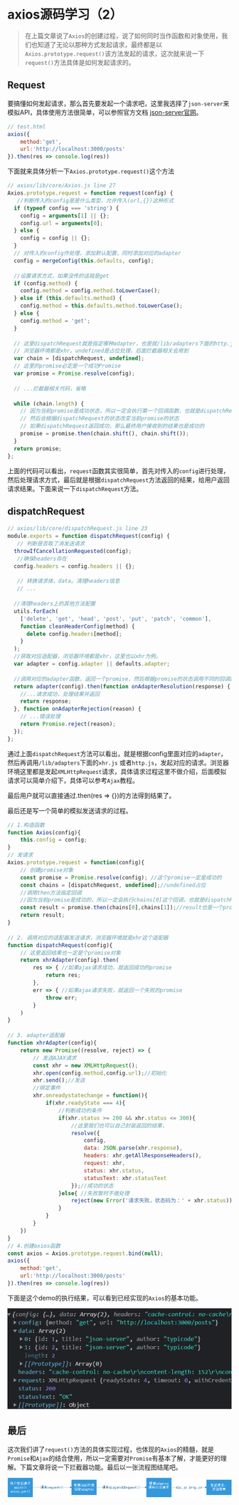 # axios源码学习（2）

> 在上篇文章说了`Axios`的创建过程，说了如何同时当作函数和对象使用，我们也知道了无论以那种方式发起请求，最终都是以`Axios.prototype.request()`该方法发起的请求，这次就来说一下`request()`方法具体是如何发起请求的。

## Request

要搞懂如何发起请求，那么首先要发起一个请求吧，这里我选择了`json-server`来模拟API，具体使用方法很简单，可以参照官方文档 [json-server官网](https://github.com/typicode/json-server)。

```js
// test.html
axios({
    method:'get',
    url:'http://localhost:3000/posts'
}).then(res => console.log(res))
```

下面就来具体分析一下`Axios.prototype.request()`这个方法

```js
// axios/lib/core/Axios.js line 27
Axios.prototype.request = function request(config) {
   //判断传入的config是是什么类型，允许传入(url,{})这种形式
  if (typeof config === 'string') {
    config = arguments[1] || {};
    config.url = arguments[0];
  } else {
    config = config || {};
  }
  // 对传入的config作处理，添加默认配置，同时添加对应的adapter
  config = mergeConfig(this.defaults, config);

  //设置请求方式，如果没传的话就是get
  if (config.method) {
    config.method = config.method.toLowerCase();
  } else if (this.defaults.method) {
    config.method = this.defaults.method.toLowerCase();
  } else {
    config.method = 'get';
  }

  // 这里dispatchRequest就是指定哪种adapter，也是就/lib/adapters下面的http.js或者xhr.js
  // 浏览器环境都是xhr。undefined是占位处理，后面拦截器相关会用到
  var chain = [dispatchRequest, undefined];
  // 这里的promise必定是一个成功Promise
  var promise = Promise.resolve(config);

  // ...拦截器相关代码，省略
    
  while (chain.length) {
    // 因为当前promise是成功状态，所以一定会执行第一个回调函数，也就是dispatchRequest
    // 然后会根据dispatchRequest的状态改变当前promise的状态
    // 如果dispatchRequest返回成功，那么最终用户接收到的结果也是成功的
    promise = promise.then(chain.shift(), chain.shift());
  }
  return promise;
};
```

上面的代码可以看出，`request`函数其实很简单，首先对传入的`config`进行处理，然后处理请求方式，最后就是根据`dispatchRequest`方法返回的结果，给用户返回请求结果。下面来说一下`dispatchRequest`方法。

## dispatchRequest

```js
// axios/lib/core/dispatchRequest.js line 23
module.exports = function dispatchRequest(config) {
   // 判断是否取了消发送请求
  throwIfCancellationRequested(config);
   //确保headers存在
  config.headers = config.headers || {};

   // 转换请求体，data。清理headers信息
   // ...
	
  //清理headers上的其他方法配置
  utils.forEach(
    ['delete', 'get', 'head', 'post', 'put', 'patch', 'common'],
    function cleanHeaderConfig(method) {
      delete config.headers[method];
    }
  );
  //获取对应适配器，浏览器环境都是xhr，这里也以xhr为例。
  var adapter = config.adapter || defaults.adapter;
	
  //调用对应的adapter函数，返回一个promise，然后根据promise的状态调用不同的回调函数，最终返回不同的结果。
  return adapter(config).then(function onAdapterResolution(response) {
  	//...请求成功，处理结果并返回
    return response;
  }, function onAdapterRejection(reason) {
	// ...错误处理
    return Promise.reject(reason);
  });
};
```

通过上面`dispatchRequest`方法可以看出，就是根据config里面对应的`adapter`，然后再调用`/lib/adapters`下面的`xhr.js` 或者`http.js`，发起对应的请求。浏览器环境这里都是发起`XMLHttpRequest`请求，具体请求过程这里不做介绍，后面模拟请求可以简单介绍下，具体可以参考`Ajax`教程。

最后用户就可以直接通过.then(res => {})的方法得到结果了。

最后还是写一个简单的模拟发送请求的过程。

```js
// 1.构造函数
function Axios(config){
    this.config = config;
}
// 发请求
Axios.prototype.request = function(config){
    // 创建promise对象
    const promise = Promise.resolve(config); //这个promise一定是成功的
    const chains = [dispatchRequest, undefined];//undefined占位
    //调用then方法指定回调
    //因为当前promise是成功的，所以一定会执行chains[0]这个回调，也就是dispatchRequest()
    const result = promise.then(chains[0],chains[1]);//result也是一个promise
    return result;
}

// 2. 调用对应的适配器发送请求，浏览器环境就是xhr这个适配器
function dispatchRequest(config){
    // 这里返回结果也一定是个promise对象
    return xhrAdapter(config).then(
        res => { //如果ajax请求成功，就返回成功的promise
            return res;
        },
        err => { //如果ajax请求失败，就返回一个失败的promise
            throw err;
        }
    )
}

// 3. adapter适配器
function xhrAdapter(config){
    return new Promise((resolve, reject) => {
        // 发送AJAX请求
        const xhr = new XMLHttpRequest();
        xhr.open(config.method,config.url);//初始化
        xhr.send();//发送
        //绑定事件
        xhr.onreadystatechange = function(){
            if(xhr.readyState === 4){
                //判断成功的条件
                if(xhr.status >= 200 && xhr.status <= 300){
                    //这里我们也可以自己封装返回的结果，
                    resolve({
                        config,
                        data: JSON.parse(xhr.response),
                        headers: xhr.getAllResponseHeaders(),
                        request: xhr,
                        status: xhr.status,
                        statusText: xhr.statusText
                    });//成功的状态
                }else{ //失败暂时不做处理
                    reject(new Error('请求失败，状态码为：' + xhr.status))
                }
            }
        }
    })
}
// 4.创建axios函数
const axios = Axios.prototype.request.bind(null);
axios({
    method:'get',
    url:'http://localhost:3000/posts'
}).then(res => console.log(res))
```

下面是这个demo的执行结果，可以看到已经实现的`Axios`的基本功能。

![image-20210806121406467](images/image-20210806121406467.png)

## 最后

这次我们讲了`request()`方法的具体实现过程，也体现的`Axios`的精髓，就是`Promise`和`Ajax`的结合使用，所以一定需要对`Promise`有基本了解，才能更好的理解。下篇文章将说一下拦截器功能。最后以一张流程图结尾吧。

![image-20210806122340190](images/image-20210806122340190.png)